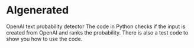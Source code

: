 # AIgenerated
 OpenAI text probability detector
The code in Python checks if the input is created from OpenAI and ranks the probability.
There is also a test code to show you how to use the code.
